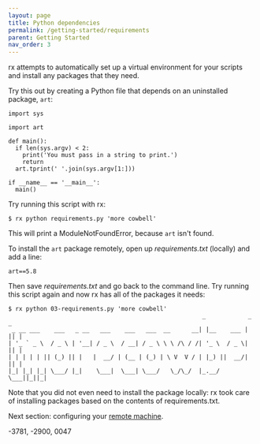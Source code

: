 ```yaml
---
layout: page
title: Python dependencies
permalink: /getting-started/requirements
parent: Getting Started
nav_order: 3
---
```


rx attempts to automatically set up a virtual environment for your scripts
and install any packages that they need.

Try this out by creating a Python file that depends on an uninstalled package,
`art`:

    import sys

    import art

    def main():
      if len(sys.argv) < 2:
        print('You must pass in a string to print.')
        return
      art.tprint(' '.join(sys.argv[1:]))

    if __name__ == '__main__':
      main()

Try running this script with rx:

    $ rx python requirements.py 'more cowbell'

This will print a ModuleNotFoundError, because `art` isn't found.

To install the `art` package remotely, open up _requirements.txt_ (locally)
and add a line:

    art==5.8

Then save _requirements.txt_ and go back to the command line. Try running this
script again and now rx has all of the packages it needs:

    $ rx python 03-requirements.py 'more cowbell'
                                                           _            _  _
     _ __ ___    ___   _ __   ___    ___   ___  __      __| |__    ___ | || |
    | '_ ` _ \  / _ \ | '__| / _ \  / __| / _ \ \ \ /\ / /| '_ \  / _ \| || |
    | | | | | || (_) || |   |  __/ | (__ | (_) | \ V  V / | |_) ||  __/| || |
    |_| |_| |_| \___/ |_|    \___|  \___| \___/   \_/\_/  |_.__/  \___||_||_|

Note that you did not even need to install the package locally: rx took care of
installing packages based on the contents of requirements.txt.

Next section: configuring your
[remote machine](/getting-started/remote-config).

-3781, -2900, 0047